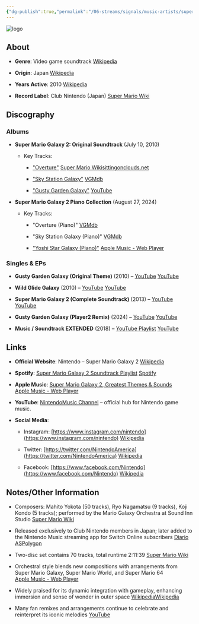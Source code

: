 ```yaml
---
{"dg-publish":true,"permalink":"/06-streams/signals/music-artists/super-mario-galaxy-2-music/","tags":["#MusicArtist"],"noteIcon":"","created":"2025-08-28T23:54:14.437+02:00","updated":"2025-04-28T17:19:19.801+02:00"}
---
```



<img src="/img/MALOGO/SMG2.png" alt="logo" class="round-img round-img-200">

## About

- **Genre**: Video game soundtrack [Wikipedia](https://en.wikipedia.org/wiki/Super_Mario_Galaxy_2)
    
- **Origin**: Japan [Wikipedia](https://en.wikipedia.org/wiki/Super_Mario_Galaxy_2)
    
- **Years Active**: 2010 [Wikipedia](https://en.wikipedia.org/wiki/Super_Mario_Galaxy_2)
    
- **Record Label**: Club Nintendo (Japan) [Super Mario Wiki](https://www.mariowiki.com/Super_Mario_Galaxy_2_Original_Soundtrack?utm_source=chatgpt.com)
    

## Discography

### Albums

- **Super Mario Galaxy 2: Original Soundtrack** (July 10, 2010)
    
    - Key Tracks:
        
        - ["Overture"](https://www.youtube.com/watch?v=0LDGkUkTJtM) [Super Mario Wiki](https://www.mariowiki.com/Super_Mario_Galaxy_2_Original_Soundtrack?utm_source=chatgpt.com)[sittingonclouds.net](https://www.sittingonclouds.net/album/1185?utm_source=chatgpt.com)
            
        - ["Sky Station Galaxy"](https://www.youtube.com/playlist?list=PLxY0LtQ5wrbGMlzpEpguwxvaP7VjvIZJe&index=5) [VGMdb](https://vgmdb.net/album/142365?utm_source=chatgpt.com)
            
        - ["Gusty Garden Galaxy"](https://www.youtube.com/watch?v=KHdOSj6ObJg) [YouTube](https://www.youtube.com/watch?v=KHdOSj6ObJg&utm_source=chatgpt.com)
            
- **Super Mario Galaxy 2 Piano Collection** (August 27, 2024)
    
    - Key Tracks:
        
        - "Overture (Piano)" [VGMdb](https://vgmdb.net/album/142365?utm_source=chatgpt.com)
            
        - "Sky Station Galaxy (Piano)" [VGMdb](https://vgmdb.net/album/142365?utm_source=chatgpt.com)
            
        - ["Yoshi Star Galaxy (Piano)"](https://music.apple.com/us/album/super-mario-galaxy-2-piano-collections/1596199664) [Apple Music - Web Player](https://music.apple.com/us/album/super-mario-galaxy-2-piano-collections/1596199664?utm_source=chatgpt.com)
            

### Singles & EPs

- **Gusty Garden Galaxy (Original Theme)** (2010) – [YouTube](https://www.youtube.com/watch?v=KHdOSj6ObJg) [YouTube](https://www.youtube.com/watch?v=KHdOSj6ObJg&utm_source=chatgpt.com)
    
- **Wild Glide Galaxy** (2010) – [YouTube](https://www.youtube.com/watch?v=q3huxouoXZ0) [YouTube](https://www.youtube.com/watch?v=q3huxouoXZ0&utm_source=chatgpt.com)
    
- **Super Mario Galaxy 2 (Complete Soundtrack)** (2013) – [YouTube](https://www.youtube.com/watch?v=6STuGgwEk_4) [YouTube](https://www.youtube.com/watch?v=6STuGgwEk_4&utm_source=chatgpt.com)
    
- **Gusty Garden Galaxy (Player2 Remix)** (2024) – [YouTube](https://www.youtube.com/watch?v=1p-WbbndHiM) [YouTube](https://m.youtube.com/watch?v=1p-WbbndHiM&utm_source=chatgpt.com)
    
- **Music / Soundtrack EXTENDED** (2018) – [YouTube Playlist](https://www.youtube.com/playlist?list=PLxY0LtQ5wrbGMlzpEpguwxvaP7VjvIZJe) [YouTube](https://www.youtube.com/playlist?list=PLxY0LtQ5wrbGMlzpEpguwxvaP7VjvIZJe&utm_source=chatgpt.com)
    

## Links

- **Official Website**: Nintendo – Super Mario Galaxy 2 [Wikipedia](https://en.wikipedia.org/wiki/Super_Mario_Galaxy_2)
    
- **Spotify**: [Super Mario Galaxy 2 Soundtrack Playlist](https://open.spotify.com/playlist/6LzEb8czWiDRhEIHXkrXHL) [Spotify](https://open.spotify.com/playlist/6LzEb8czWiDRhEIHXkrXHL?utm_source=chatgpt.com)
    
- **Apple Music**: [Super Mario Galaxy 2, Greatest Themes & Sounds](https://music.apple.com/us/album/super-mario-galaxy-2-greatest-themes-sounds/1525840020) [Apple Music - Web Player](https://music.apple.com/us/album/super-mario-galaxy-2-greatest-themes-sounds/1525840020?utm_source=chatgpt.com)
    
- **YouTube**: [NintendoMusic Channel](https://www.youtube.com/c/NintendoMusic) – official hub for Nintendo game music.
    
- **Social Media**:
    
    - Instagram: [https://www.instagram.com/nintendo](https://www.instagram.com/nintendo) [Wikipedia](https://en.wikipedia.org/wiki/Super_Mario_Galaxy_2)
        
    - Twitter: [https://twitter.com/NintendoAmerica](https://twitter.com/NintendoAmerica) [Wikipedia](https://en.wikipedia.org/wiki/Super_Mario_Galaxy_2)
        
    - Facebook: [https://www.facebook.com/Nintendo](https://www.facebook.com/Nintendo) [Wikipedia](https://en.wikipedia.org/wiki/Super_Mario_Galaxy_2)
        

## Notes/Other Information

- Composers: Mahito Yokota (50 tracks), Ryo Nagamatsu (9 tracks), Koji Kondo (5 tracks); performed by the Mario Galaxy Orchestra at Sound Inn Studio [Super Mario Wiki](https://www.mariowiki.com/Super_Mario_Galaxy_2_Original_Soundtrack?utm_source=chatgpt.com)
    
- Released exclusively to Club Nintendo members in Japan; later added to the Nintendo Music streaming app for Switch Online subscribers [Diario AS](https://as.com/meristation/noticias/todas-las-canciones-de-nintendo-music-decenas-de-horas-de-musica-de-todas-las-generaciones-de-nintendo-n/?utm_source=chatgpt.com)[Polygon](https://www.polygon.com/news/472881/nintendo-music-app-android-ios?utm_source=chatgpt.com)
    
- Two-disc set contains 70 tracks, total runtime 2:11:39 [Super Mario Wiki](https://www.mariowiki.com/Super_Mario_Galaxy_2_Original_Soundtrack?utm_source=chatgpt.com)
    
- Orchestral style blends new compositions with arrangements from Super Mario Galaxy, Super Mario World, and Super Mario 64 [Apple Music - Web Player](https://music.apple.com/gb/album/starship-mario-from-super-mario-galaxy-2-feat-nathan/1680043013?utm_source=chatgpt.com)
    
- Widely praised for its dynamic integration with gameplay, enhancing immersion and sense of wonder in outer space [Wikipedia](https://en.wikipedia.org/wiki/Super_Mario_Galaxy_2)[Wikipedia](https://en.wikipedia.org/wiki/Super_Mario_Galaxy_2?utm_source=chatgpt.com)
    
- Many fan remixes and arrangements continue to celebrate and reinterpret its iconic melodies [YouTube](https://m.youtube.com/watch?v=1p-WbbndHiM&utm_source=chatgpt.com)